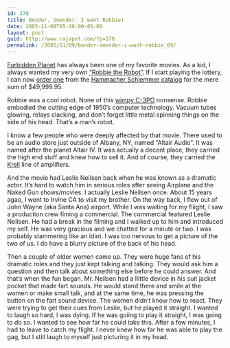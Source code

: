 ```yaml
---
id: 378
title: Bender, Smender. I want Robbie!
date: 2005-11-09T05:46:00-05:00
layout: post
guid: http://www.rajapet.com/?p=378
permalink: /2005/11/09/bender-smender-i-want-robbie_09/
---
```

[<img src="https://i1.wp.com/photos1.blogger.com/blogger/7711/622/400/RobbieSmall.1.jpeg?w=680" border="0" alt=""  />](https://i1.wp.com/photos1.blogger.com/blogger/7711/622/1600/RobbieSmall.1.jpeg)  
[Forbidden Planet](http://www.imdb.com/title/tt0049223/ "A starship crew goes to investigate the silence of a planet's colony only to find two survivors and a deadly secret that one of them has.") has always been one of my favorite movies. As a kid, I always wanted my very own [&#8220;Robbie the Robot&#8221;](http://www.the-robotman.com/nv_fs.html "Welcome to Altair 4..."). If I start playing the lottery, I can now [order one](http://www.hammacher.com/publish/10921.asp "Please allow 4 to 6 weeks for delivery") from the [Hammacher Schlemmer catalo](http://www.hammacher.com/ "As seen on airline flights")g for the mere sum of $49,999.95. 

Robbie was a cool robot. None of this [wimpy C-3PO](http://en.wikipedia.org/wiki/C-3PO "Wimpy robot") nonsense. Robbie embodied the cutting edge of 1950&#8217;s computer technology. Vacuum tubes glowing, relays clacking, and don&#8217;t forget little metal spinning things on the side of his head. That&#8217;s a man&#8217;s robot.

I know a few people who were deeply affected by that movie. There used to be an audio store just outside of Albany, NY, named &#8220;Altair Audio&#8221;. It was named after the planet Altair IV. It was actually a decent place, they carried the high end stuff and knew how to sell it. And of course, they carried the [Krell](http://en.wikipedia.org/wiki/Krell_Industries_Inc.) line of amplifiers.

And the movie had Leslie Neilsen back when he was known as a dramatic actor. It&#8217;s hard to watch him in serious roles after seeing Airplane and the Naked Gun shows/movies. I actually Leslie Neilsen once. About 15 years agao, I went to Irvine CA to visit my brother. On the way back, I flew out of John Wayne (aka Santa Ana) airport. While I was waiting for my fliight, I saw a production crew fiming a commercial. The commercial featured Leslie Neilsen. He had a break in the filming and I walked up to him and introduced my self. He was very gracious and we chatted for a minute or two. I was probably stammering like an idiot. I was too nervous to get a picture of the two of us. I do have a blurry picture of the back of his head. 

Then a couple of older women came up. They were huge fans of his dramatic roles and they just kept talking and talking. They would ask him a question and then talk about something else before he could answer. And that&#8217;s when the fun began. Mr. Neilsen had a llittle device in his suit jacket pocket that made fart sounds. He would stand there and smile at the women or make small talk, and at the same time, he was pressing the button on the fart sound device. The women didn&#8217;t know how to react. They were trying to get their cues from Leslie, but he played it straight. I wanted to laugh so hard, I was dying. If he was goiing to play it straight, I was going to do so. I wanted to see how far he could take this. After a few minutes, I had to leave to catch my flight. I never knew how far he was able to play the gag, but I still laugh to myself just picturing it in my head.